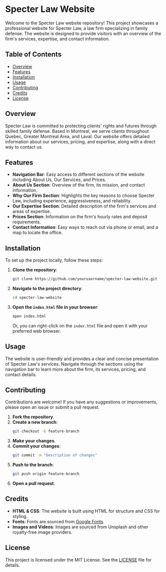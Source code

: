 # Specter Law Website

Welcome to the Specter Law website repository! This project showcases a professional website for Specter Law, a law firm specializing in family defense. The website is designed to provide visitors with an overview of the firm's services, expertise, and contact information.

## Table of Contents

- [Overview](#overview)
- [Features](#features)
- [Installation](#installation)
- [Usage](#usage)
- [Contributing](#contributing)
- [Credits](#credits)
- [License](#license)

## Overview

Specter Law is committed to protecting clients' rights and futures through skilled family defense. Based in Montreal, we serve clients throughout Quebec, Greater Montreal Area, and Laval. Our website offers detailed information about our services, pricing, and expertise, along with a direct way to contact us.

## Features

- **Navigation Bar**: Easy access to different sections of the website including About Us, Our Services, and Prices.
- **About Us Section**: Overview of the firm, its mission, and contact information.
- **Why Our Firm Section**: Highlights the key reasons to choose Specter Law, including experience, aggressiveness, and reliability.
- **Our Expertise Section**: Detailed description of the firm's services and areas of expertise.
- **Prices Section**: Information on the firm's hourly rates and deposit requirements.
- **Contact Information**: Easy ways to reach out via phone or email, and a map to locate the office.

## Installation

To set up the project locally, follow these steps:

1. **Clone the repository**:
    ```bash
    git clone https://github.com/yourusername/specter-law-website.git
    ```

2. **Navigate to the project directory**:
    ```bash
    cd specter-law-website
    ```

3. **Open the `index.html` file in your browser**:
    ```bash
    open index.html
    ```
    Or, you can right-click on the `index.html` file and open it with your preferred web browser.

## Usage

The website is user-friendly and provides a clear and concise presentation of Specter Law's services. Navigate through the sections using the navigation bar to learn more about the firm, its services, pricing, and contact details.

## Contributing

Contributions are welcome! If you have any suggestions or improvements, please open an issue or submit a pull request.

1. **Fork the repository**.
2. **Create a new branch**:
    ```bash
    git checkout -b feature-branch
    ```
3. **Make your changes**.
4. **Commit your changes**:
    ```bash
    git commit -m "Description of changes"
    ```
5. **Push to the branch**:
    ```bash
    git push origin feature-branch
    ```
6. **Open a pull request**.

## Credits

- **HTML & CSS**: The website is built using HTML for structure and CSS for styling.
- **Fonts**: Fonts are sourced from [Google Fonts](https://fonts.google.com/).
- **Images and Videos**: Images are sourced from Unsplash and other royalty-free image providers.

## License

This project is licensed under the MIT License. See the [LICENSE](LICENSE) file for details.

